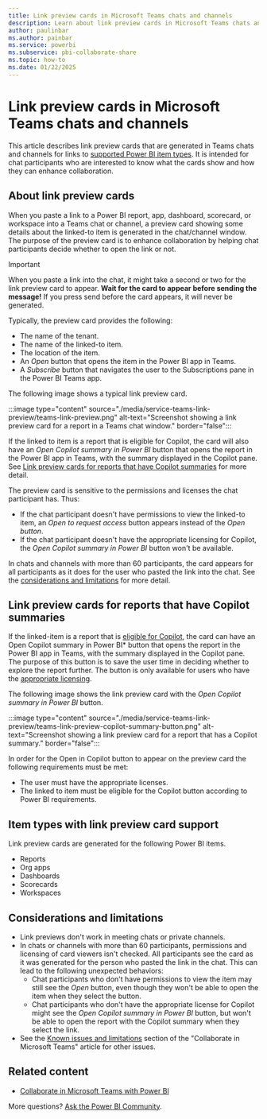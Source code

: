 ```yaml
---
title: Link preview cards in Microsoft Teams chats and channels
description: Learn about link preview cards in Microsoft Teams chats and channels.
author: paulinbar
ms.author: painbar
ms.service: powerbi
ms.subservice: pbi-collaborate-share
ms.topic: how-to
ms.date: 01/22/2025
---
```


# Link preview cards in Microsoft Teams chats and channels

This article describes link preview cards that are generated in Teams chats and channels for links to [supported Power BI item types](#item-types-with-link-preview-card-support). It is intended for chat participants who are interested to know what the cards show and how they can enhance collaboration.

## About link preview cards

When you paste a link to a Power BI report, app, dashboard, scorecard, or workspace into a Teams chat or channel, a preview card showing some details about the linked-to item is generated in the chat/channel window. The purpose of the preview card is to enhance collaboration by helping chat participants decide whether to open the link or not.

> [!IMPORTANT]
> When you paste a link into the chat, it might take a second or two for the link preview card to appear. **Wait for the card to appear before sending the message!** If you press send before the card appears, it will never be generated.

Typically, the preview card provides the following:

* The name of the tenant.
* The name of the linked-to item.
* The location of the item.
* An *Open* button that opens the item in the Power BI app in Teams.
* A *Subscribe* button that navigates the user to the Subscriptions pane in the Power BI Teams app.

The following image shows a typical link preview card.

:::image type="content" source="./media/service-teams-link-preview/teams-link-preview.png" alt-text="Screenshot showing a link preview card for a report in a Teams chat window." border="false":::

If the linked to item is a report that is eligible for Copilot, the card will also have an *Open Copilot summary in Power BI* button that opens the report in the Power BI app in Teams, with the summary displayed in the Copilot pane. See [Link preview cards for reports that have Copilot summaries](#link-preview-cards-for-reports-that-have-copilot-summaries) for more detail.

The preview card is sensitive to the permissions and licenses the chat participant has. Thus:

* If the chat participant doesn't have permissions to view the linked-to item, an *Open to request access* button appears instead of the *Open button*.
* If the chat participant doesn't have the appropriate licensing for Copilot, the *Open Copilot summary in Power BI* button won't be available.

In chats and channels with more than 60 participants, the card appears for all participants as it does for the user who pasted the link into the chat. See the [considerations and limitations](#considerations-and-limitations) for more detail.

## Link preview cards for reports that have Copilot summaries

If the linked-item is a report that is [eligible for Copilot](), the card can have an Open Copilot summary in Power BI* button that opens the report in the Power BI app in Teams, with the summary displayed in the Copilot pane. The purpose of this button is to save the user time in deciding whether to explore the report further. The button is only available for users who have the [appropriate licensing]().

The following image shows the link preview card with the *Open Copilot summary in Power BI* button.

:::image type="content" source="./media/service-teams-link-preview/teams-link-preview-copilot-summary-button.png" alt-text="Screenshot showing a link preview card for a report that has a Copilot summary." border="false":::

In order for the Open in Copilot button to appear on the preview card the following requirements must be met:

* The user must have the appropriate licenses.
* The linked to item must be eligible for the Copilot button according to Power BI requirements.

## Item types with link preview card support

Link preview cards are generated for the following Power BI items.

* Reports
* Org apps 
* Dashboards
* Scorecards
* Workspaces

## Considerations and limitations

* Link previews don't work in meeting chats or private channels.
* In chats or channels with more than 60 participants, permissions and licensing of card viewers isn't checked. All participants see the card as it was generated for the person who pasted the link in the chat. This can lead to the following unexpected behaviors:
    * Chat participants who don't have permissions to view the item may still see the *Open* button, even though they won't be able to open the item when they select the button.
    * Chat participants who don't have the appropriate license for Copilot might see the *Open Copilot summary in Power BI* button, but won't be able to open the report with the Copilot summary when they select the link.
* See the [Known issues and limitations](service-collaborate-microsoft-teams.md#known-issues-and-limitations) section of the "Collaborate in Microsoft Teams" article for other issues.

## Related content

- [Collaborate in Microsoft Teams with Power BI](service-collaborate-microsoft-teams.md)

More questions? [Ask the Power BI Community](https://community.powerbi.com/).
